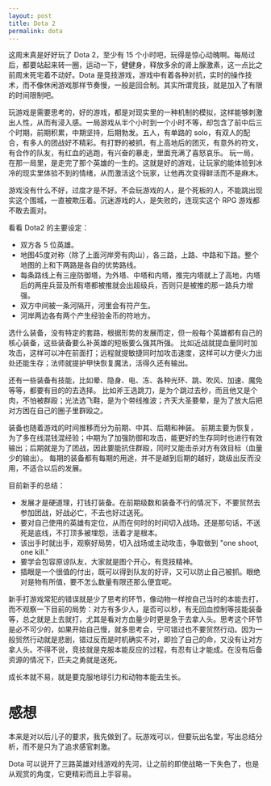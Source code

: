 ```yaml
---
layout: post
title: Dota 2
permalink: dota
---
```


这周末真是好好玩了 Dota 2，至少有 15 个小时吧，玩得是惊心动魄啊。每局过后，都要站起来转一圈，运动一下，健健身，释放多余的肾上腺激素，这一点比之前周末死宅着不动好。Dota 是竞技游戏，游戏中有着各种对抗，实时的操作技术，而不像休闲游戏那样节奏慢，一般是回合制。其实所谓竞技，就是加入了有限的时间限制吧。

玩游戏是需要思考的，好的游戏，都是对现实里的一种机制的模拟，这样能够刺激出人性，从而有浸入感。一局游戏从半个小时到一个小时不等，却包含了前中后三个时期，前期积累，中期坚持，后期勃发。五人，有单路的 solo，有双人的配合，有多人的团战好不精彩。有打野的被抓，有上高地后的团灭，有意外的符文，有合作的队友，有红血的逃跑，有兴奋的暴走，里面充满了喜怒哀乐。
玩一局，在那一局里，是走完了那个英雄的一生的。这就是好的游戏，让玩家的能体验到冰冷的现实里体验不到的情绪，从而激活这个玩家，让他再次变得鲜活而不是麻木。

游戏没有什么不好，过度才是不好。不会玩游戏的人，是个死板的人，不能跳出现实这个围城，一直被欺压着。沉迷游戏的人，是失败的，连现实这个 RPG 游戏都不敢去面对。



看看 Dota2 的主要设定：

- 双方各 5 位英雄。
- 地图45度对称（除了上面河岸旁有肉山），各三路，上路、中路和下路。整个地图的上和下两路是各自的优势路线。
- 每条路线上有三座防御塔，为外塔、中塔和内塔，推完内塔就上了高地，内塔后的两座兵营及所有塔都被推就会出超级兵，否则只是被推的那一路兵力增强。
- 双方中间被一条河隔开，河里会有符产生。
- 河岸两边各有两个产生经验金币的符地方。


选什么装备，没有特定的套路，根据形势的发展而定，但一般每个英雄都有自己的核心装备，这些装备要么补英雄的短板要么强其所强。
比如近战就提血量同时加攻击，这样可以冲在前面打；远程就提敏捷同时加攻击速度，这样可以方便火力出处还能生存；法师就提护甲快恢复魔法，活得久还有输出。

还有一些装备有技能，比如晕、隐身、电、冻、各种光环、跳、吹风、加速、魔免等等，都要有目的的去选择。
比如斧王选跳刀，是为个跳过去秒，而且他又是个肉，不怕被群殴；光法选飞鞋，是为个带线推波；齐天大圣要晕，是为了放大后把对方困在自己的圈子里群殴之。

装备也随着游戏的时间推移而分为前期、中其、后期和神装。
前期主要为恢复，为了多在线混钱混经验；中期为了加强防御和攻击，能更好的生存同时也进行有效输出；后期就是为了团战，因此要能抗住群殴，同时又能击杀对方有效目标（血量少的输出）。
每期的装备都有每期的用途，并不是越到后期的越好，跳级出反而没用，不适合以后的发展。



目前新手的总结：

- 发展才是硬道理，打钱打装备。在前期级数和装备不行的情况下，不要贸然去参加团战，好战必亡，不去也好过送死。
- 要对自己使用的英雄有定位，从而在何时的时间切入战场。还是那句话，不送死是底线，不打顶多被埋怨，活着才是根本。
- 该出手时就出手，观察好局势，切入战场或主动攻击，争取做到 "one shoot, one kill."
- 要学会包容原谅队友，大家就是图个开心，有竞技精神。
- 插眼是一个很值的付出，既可以得到队友的好评，又可以防止自己被抓。眼绝对是物有所值，要不怎么数量有限还那么便宜呢。

新手打游戏常犯的错误就是少了思考的环节，像动物一样按自己当时的本能去打，而不观察一下目前的局势：对方有多少人，是否可以秒，有无回血控制等技能装备等，总之就是上去就打，尤其是看对方血量少时更是急于去拿人头。思考这个环节是必不可少的，如果开始自己慢，就多思考会，宁可错过也不要贸然行动。因为一般贸然行动就是悲剧，错过反而是时机确实不对，即捡了自己的命，又没有让对方拿人头。不得不说，竞技就是克服本能反应的过程，有忍有让才能成。在没有后备资源的情况下，匹夫之勇就是送死。

成长本就不易，就是要克服地球引力和动物本能去生长。

# 感想
本来是对以后儿子的要求，我先做到了。玩游戏可以，但要玩出名堂，写出总结分析，而不是只为了追求感官刺激。

Dota 可以说开了三路英雄对线游戏的先河，让之前的即使战略一下失色了，也是从观赏的角度，它更精彩而且上手容易。
